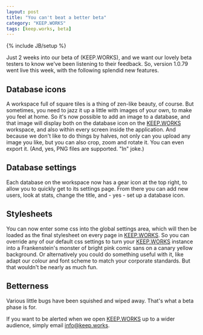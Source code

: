 ```yaml
---
layout: post
title: "You can't beat a better beta"
category: "KEEP.WORKS"
tags: [keep.works, beta]
---
```

{% include JB/setup %}

Just 2 weeks into our beta of (KEEP.WORKS), and we want our lovely beta testers to know we've been listening to their feedback. So, version 1.0.79 went live this week, with the following splendid new features.

## Database icons

A workspace full of square tiles is a thing of zen-like beauty, of course. But sometimes, you need to jazz it up a little with images of your own, to make you feel at home. So it's now possible to add an image to a database, and that image will display both on the database icon on the [KEEP.WORKS](http://keep.works) workspace, and also within every screen inside the application. And because we don't like to do things by halves, not only can you upload any image you like, but you can also crop, zoom and rotate it. You can even export it. (And, yes, PNG files are supported. "In" joke.)

## Database settings

Each database on the workspace now has a gear icon at the top right, to allow you to quickly get to its settings page. From there you can add new users, look at stats, change the title, and - yes - set up a database icon. 

## Stylesheets

You can now enter some css into the global settings area, which will then be loaded as the final stylesheet on every page in [KEEP.WORKS](http://keep.works). So you can override any of our default css settings to turn your [KEEP.WORKS](http://keep.works) instance into a Frankenstein's monster of bright pink comic sans on a canary yellow background. Or alternatively you could do something useful with it, like adapt our colour and font scheme to match your corporate standards. But that wouldn't be nearly as much fun. 

## Betterness

Various little bugs have been squished and wiped away. That's what a beta phase is for.

If you want to be alerted when we open [KEEP.WORKS](http://keep.works) up to a wider audience, simply email [info@keep.works](mailto:info@keep.works).
